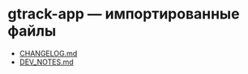 # gtrack-app — импортированные файлы

- [CHANGELOG.md](CHANGELOG.md)
- [DEV_NOTES.md](DEV_NOTES.md)
